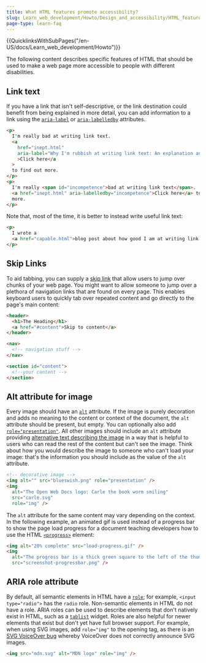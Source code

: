 ```yaml
---
title: What HTML features promote accessibility?
slug: Learn_web_development/Howto/Design_and_accessibility/HTML_features_for_accessibility
page-type: learn-faq
---
```


{{QuicklinksWithSubPages("/en-US/docs/Learn_web_development/Howto")}}

The following content describes specific features of HTML that should be used to make a web page more accessible to people with different disabilities.

## Link text

If you have a link that isn't self-descriptive, or the link destination could benefit from being explained in more detail, you can add information to a link using the [`aria-label`](/en-US/docs/Web/Accessibility/ARIA/Reference/Attributes/aria-label) or [`aria-labelledby`](/en-US/docs/Web/Accessibility/ARIA/Reference/Attributes/aria-labelledby) attributes.

```html
<p>
  I'm really bad at writing link text.
  <a
    href="inept.html"
    aria-label="Why I'm rubbish at writing link text: An explanation and an apology."
    >Click here</a
  >
  to find out more.
</p>
<p>
  I'm really <span id="incompetence">bad at writing link text</span>.
  <a href="inept.html" aria-labelledby="incompetence">Click here</a> to find out
  more.
</p>
```

Note that, most of the time, it is better to instead write useful link text:

```html
<p>
  I wrote a
  <a href="capable.html">blog post about how good I am at writing link text</a>.
</p>
```

## Skip Links

To aid tabbing, you can supply a [skip link](/en-US/docs/Web/HTML/Reference/Element/a#skip_links) that allow users to jump over chunks of your web page. You might want to allow someone to jump over a plethora of navigation links that are found on every page. This enables keyboard users to quickly tab over repeated content and go directly to the page's main content:

```html
<header>
  <h1>The Heading</h1>
  <a href="#content">Skip to content</a>
</header>

<nav>
  <!-- navigation stuff -->
</nav>

<section id="content">
  <!--your content -->
</section>
```

## Alt attribute for image

Every image should have an [`alt`](/en-US/docs/Web/HTML/Reference/Element/img#alt) attribute. If the image is purely decoration and adds no meaning to the content or context of the document, the `alt` attribute should be present, but empty. You can optionally also add [`role="presentation"`](/en-US/docs/Web/Accessibility/ARIA/Reference/Roles/presentation_role). All other images should include an `alt` attribute providing [alternative text describing the image](/en-US/docs/Web/API/HTMLImageElement/alt#usage_notes) in a way that is helpful to users who can read the rest of the content but can't see the image. Think about how you would describe the image to someone who can't load your image: that's the information you should include as the value of the `alt` attribute.

```html
<!-- decorative image -->
<img alt="" src="blueswish.png" role="presentation" />
<img
  alt="The Open Web Docs logo: Carle the book worm smiling"
  src="carle.svg"
  role="img" />
```

The `alt` attribute for the same content may vary depending on the context. In the following example, an animated gif is used instead of a progress bar to show the page load progress for a document teaching developers how to use the HTML [`<progress>`](/en-US/docs/Web/HTML/Reference/Element/progress) element:

```html
<img alt="20% complete" src="load-progress.gif" />
<img
  alt="The progress bar is a thick green square to the left of the thumb and a thin grey line to the right. The thumb is a circle with a diameter the height of the green area."
  src="screenshot-progressbar.png" />
```

## ARIA role attribute

By default, all semantic elements in HTML have a [`role`](/en-US/docs/Web/Accessibility/ARIA/Reference/Roles); for example, `<input type="radio">` has the `radio` role. Non-semantic elements in HTML do not have a role. ARIA roles can be used to describe elements that don't natively exist in HTML, such as a [`tablist`](/en-US/docs/Web/Accessibility/ARIA/Reference/Roles/tablist_role) widget. Roles are also helpful for newer elements that exist but don't yet have full browser support. For example, when using SVG images, add `role="img"` to the opening tag, as there is an [SVG VoiceOver bug](https://webkit.org/b/216364) whereby VoiceOver does not correctly announce SVG images.

```html
<img src="mdn.svg" alt="MDN logo" role="img" />
```
